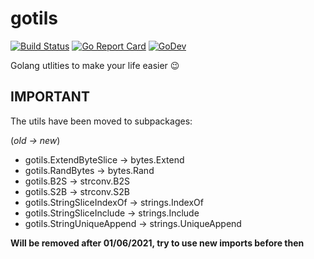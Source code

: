 # gotils

[![Build Status](https://travis-ci.org/savsgio/gotils.svg?branch=master)](https://travis-ci.org/savsgio/gotils)
[![Go Report Card](https://goreportcard.com/badge/github.com/savsgio/gotils)](https://goreportcard.com/report/github.com/savsgio/gotils)
[![GoDev](https://img.shields.io/badge/go.dev-reference-007d9c?logo=go&logoColor=white)](https://pkg.go.dev/github.com/savsgio/gotils)

Golang utlities to make your life easier :wink:

## **IMPORTANT**

The utils have been moved to subpackages:

(_old -> new_)

- gotils.ExtendByteSlice -> bytes.Extend
- gotils.RandBytes -> bytes.Rand
- gotils.B2S -> strconv.B2S
- gotils.S2B -> strconv.S2B
- gotils.StringSliceIndexOf -> strings.IndexOf
- gotils.StringSliceInclude -> strings.Include
- gotils.StringUniqueAppend -> strings.UniqueAppend

**Will be removed after 01/06/2021, try to use new imports before then**

